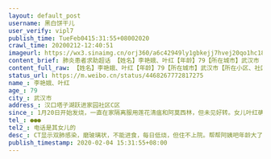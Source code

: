 ```yaml
---
layout: default_post
username: 黑白饼干儿
user_verify: vipl7
publish_time: TueFeb0415:31:55+08002020
crawl_time: 20200212-12:40:51
imageurl: https://wx3.sinaimg.cn/orj360/a6c42949ly1gbkejj7hvej20qo1hc180.jpg,https://wx4.sinaimg.cn/orj360/a6c42949ly1gbkejikeu6j21hc0qoagh.jpg,https://wx3.sinaimg.cn/orj360/a6c42949ly1gbkejjw6ewj21hc0qojy7.jpg,https://wx2.sinaimg.cn/orj360/a6c42949ly1gbkfsvoz5lj20tz10rn70.jpg
content_brief: 肺炎患者求助超话 【姓名】李艳娥、叶红【年龄】79【所在城市】武汉市【所在小区、社区】汉口塔子湖跃进家园社区C区【患病时间】1月20日开始发烧，一直在家隔离服用莲花清瘟和阿莫西林，但未见好转。女儿叶红确认感染，目前自行在家隔离。【联系方式】●●●【其他紧急联系人】电话是 ...全文
content_full_raw: 【姓名】李艳娥、叶红【年龄】79【所在城市】武汉市【所在小区、社区】汉口塔子湖跃进家园社区C区【患病时间】1月20日开始发烧，一直在家隔离服用莲花清瘟和阿莫西林，但未见好转。女儿叶红确认感染，目前自行在家隔离。【联系方式】●●●【其他紧急联系人】电话是其女儿的【病情描述】CT显示双肺感染，磨玻璃状，不能进食，每日低烧，但住不上院。帮帮阿姨吧年龄大了很危险。是武汉威化姐姐的妈妈，姐姐自己也已经确认感染，一定要…要好起来啊
status_url: https://m.weibo.cn/status/4468267772817275
name_: 李艳娥、叶红
age_: 79
city_: 武汉市
address_: 汉口塔子湖跃进家园社区C区
since_: 1月20日开始发烧，一直在家隔离服用莲花清瘟和阿莫西林，但未见好转。女儿叶红确认感染，目前自行在家隔离。
tel_: ●●●
tel2_: 电话是其女儿的
desc_: CT显示双肺感染，磨玻璃状，不能进食，每日低烧，但住不上院。帮帮阿姨吧年龄大了很危险。是武汉威化姐姐的妈妈，姐姐自己也已经确认感染，一定要…要好起来啊
publish_timestamp: 2020-02-04 15:31:55+08:00
---
```

